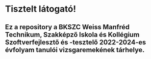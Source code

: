 # Tisztelt látogató!

##  Ez a repository a BKSZC Weiss Manfréd Technikum, Szakképző Iskola és Kollégium  Szoftverfejlesztő és -tesztelő 2022-2024-es évfolyam  tanulói vizsgaremekének tárhelye.
